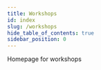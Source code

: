 ```yaml
---
title: Workshops
id: index
slug: /workshops
hide_table_of_contents: true
sidebar_position: 0
---
```


Homepage for workshops